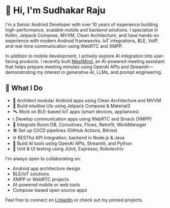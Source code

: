 # 👋 Hi, I'm Sudhakar Raju

I'm a Senior Android Developer with over 10 years of experience building high-performance, scalable mobile and backend solutions. I specialize in Kotlin, Jetpack Compose, MVVM, Clean Architecture, and have hands-on experience with modern Android frameworks, IoT integrations, BLE, VoIP, and real-time communication using WebRTC and XMPP.

In addition to mobile development, I actively explore AI integration into user-facing products. I recently built [MeetMind](https://meetmind.streamlit.app/), an AI-powered meeting assistant that helps prepare meeting minutes using OpenAI APIs and Streamlit—demonstrating my interest in generative AI, LLMs, and prompt engineering.

## 🚀 What I Do

- 🔧 Architect modular Android apps using Clean Architecture and MVVM  
- 📲 Build intuitive UIs using Jetpack Compose & Material3  
- 🛰️ Work on BLE-based IoT apps (smart devices, appliances)  
- 📞 Develop communication apps using WebRTC and Smack (XMPP)  
- 🧩 Integrate Room DB, Coroutines, Flows, Retrofit, WorkManager  
- 🛠️ Set up CI/CD pipelines (GitHub Actions, Bitrise)  
- 🌐 RESTful API integration, backend in Node.js & Java  
- 🤖 Build AI tools using OpenAI APIs, Streamlit, and Python  
- 🧪 Unit & UI testing using JUnit, Espresso, Robolectric  

I'm always open to collaborating on:  
- Android app architecture design  
- BLE/IoT solutions  
- XMPP or WebRTC projects  
- AI-powered mobile or web tools  
- Compose-based open source apps  

Feel free to connect on [LinkedIn](https://www.linkedin.com/in/sudhakar-raju/) or check out my pinned projects.

